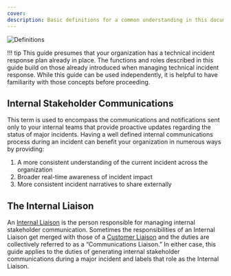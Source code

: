 ```yaml
---
cover:
description: Basic definitions for a common understanding in this document
---
```

![Definitions](../assets/img/headers/Stakeholder_Definitions.png)

!!! tip
    This guide presumes that your organization has a technical incident response plan already in place. The functions and roles described in this guide build on those already introduced when managing technical incident response. While this guide can be used independently, it is helpful to have familiarity with those concepts before proceeding.

## Internal Stakeholder Communications
This term is used to encompass the communications and notifications sent only to your internal teams that provide proactive updates regarding the status of major incidents. Having a well defined internal communications process during an incident can benefit your organization in numerous ways by providing:
1. A more consistent understanding of the current incident across the organization
1. Broader real-time awareness of incident impact
1. More consistent incident narratives to share externally

## The Internal Liaison
An [Internal Liaison](https://response.pagerduty.com/before/different_roles/#internal-liaison) is the person responsible for managing internal stakeholder communication. Sometimes the responsibilities of an Internal Liaison get merged with those of a [Customer Liaison](https://response.pagerduty.com/before/different_roles/#customer-liaison) and the duties are collectively referred to as a “Communications Liaison.” In either case, this guide applies to the duties of generating internal stakeholder communications during a major incident and labels that role as the Internal Liaison.
